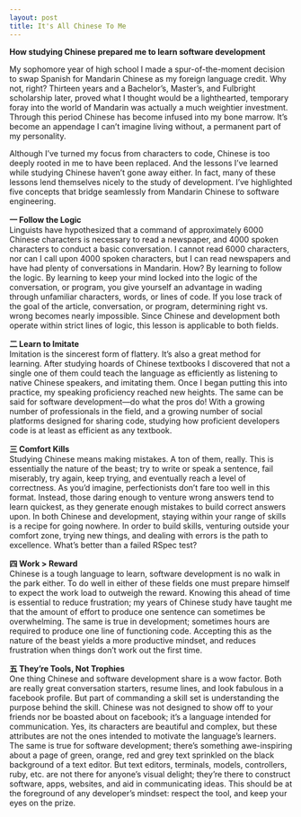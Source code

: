 ```yaml
---
layout: post
title: It's All Chinese To Me
---
```


<strong>How studying Chinese prepared me to learn software development</strong>

My sophomore year of high school I made a spur-of-the-moment decision to swap Spanish for Mandarin Chinese as my foreign language credit. Why not, right? Thirteen years and a Bachelor’s, Master’s, and Fulbright scholarship later, proved what I thought would be a lighthearted, temporary foray into the world of Mandarin was actually a much weightier investment. Through this period Chinese has become infused into my bone marrow. It’s become an appendage I can’t imagine living without, a permanent part of my personality.

Although I’ve turned my focus from characters to code, Chinese is too deeply rooted in me to have been replaced. And the lessons I’ve learned while studying Chinese haven’t gone away either. In fact, many of these lessons lend themselves nicely to the study of development. I’ve highlighted five concepts that bridge seamlessly from Mandarin Chinese to software engineering.

<strong>一 Follow the Logic</strong><br>
Linguists have hypothesized that a command of approximately 6000 Chinese characters is necessary to read a newspaper, and 4000 spoken characters to conduct a basic conversation. I cannot read 6000 characters, nor can I call upon 4000 spoken characters, but I can read newspapers and have had plenty of conversations in Mandarin. How? By learning to follow the logic. By learning to keep your mind locked into the logic of the conversation, or program, you give yourself an advantage in wading through unfamiliar characters, words, or lines of code. If you lose track of the goal of the article, conversation, or program, determining right vs. wrong becomes nearly impossible. Since Chinese and development both operate within strict lines of logic, this lesson is applicable to both fields.

<strong>二 Learn to Imitate</strong><br>
Imitation is the sincerest form of flattery. It’s also a great method for learning. After studying hoards of Chinese textbooks I discovered that not a single one of them could teach the language as efficiently as listening to native Chinese speakers, and imitating them. Once I began putting this into practice, my speaking proficiency reached new heights. The same can be said for software development—do what the pros do! With a growing number of professionals in the field, and a growing number of social platforms designed for sharing code, studying how proficient developers code is at least as efficient as any textbook.

<strong>三 Comfort Kills</strong><br>
Studying Chinese means making mistakes. A ton of them, really. This is essentially the nature of the beast; try to write or speak a sentence, fail miserably, try again, keep trying, and eventually reach a level of correctness. As you’d imagine, perfectionists don’t fare too well in this format. Instead, those daring enough to venture wrong answers tend to learn quickest, as they generate enough mistakes to build correct answers upon. In both Chinese and development, staying within your range of skills is a recipe for going nowhere. In order to build skills, venturing outside your comfort zone, trying new things, and dealing with errors is the path to excellence. What’s better than a failed RSpec test?

<strong>四 Work > Reward</strong><br>
Chinese is a tough language to learn, software development is no walk in the park either. To do well in either of these fields one must prepare himself to expect the work load to outweigh the reward. Knowing this ahead of time is essential to reduce frustration; my years of Chinese study have taught me that the amount of effort to produce one sentence can sometimes be overwhelming. The same is true in development; sometimes hours are required to produce one line of functioning code. Accepting this as the nature of the beast yields a more productive mindset, and reduces frustration when things don’t work out the first time.

<strong>五 They’re Tools, Not Trophies</strong><br>
One thing Chinese and software development share is a wow factor. Both are really great conversation starters, resume lines, and look fabulous in a facebook profile. But part of commanding a skill set is understanding the purpose behind the skill. Chinese was not designed to show off to your friends nor be boasted about on facebook; it’s a language intended for communication. Yes, its characters are beautiful and complex, but these attributes are not the ones intended to motivate the language’s learners. The same is true for software development; there’s something awe-inspiring about a page of green, orange, red and grey text sprinkled on the black background of a text editor. But text editors, terminals, models, controllers, ruby, etc. are not there for anyone’s visual delight; they’re there to construct software, apps, websites, and aid in communicating ideas. This should be at the foreground of any developer’s mindset: respect the tool, and keep your eyes on the prize.
